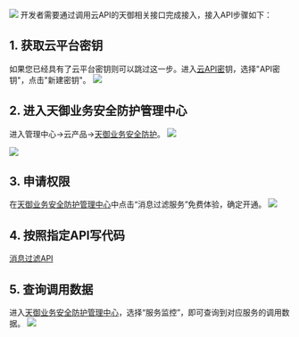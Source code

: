 ![](http://imgcache.tcecqpoc.fsphere.cn/image/mc.qcloudimg.com/static/img/3469fbbb6107997a0ed38ab6ef2764cb/image.png)
开发者需要通过调用云API的天御相关接口完成接入，接入API步骤如下：

## 1. 获取云平台密钥
如果您已经具有了云平台密钥则可以跳过这一步。进入[云API密](http://console.tce.fsphere.cn/capi)钥，选择"API密钥"，点击"新建密钥"。
![](http://imgcache.tcecqpoc.fsphere.cn/image/mc.qcloudimg.com/static/img/fd83fe8c74b72782340dd0f765c72b0d/image.png)

## 2. 进入天御业务安全防护管理中心
进入管理中心->云产品->[天御业务安全防护](http://console.tce.fsphere.cn/tianyu/overview)。
![](http://imgcache.tcecqpoc.fsphere.cn/image/mc.qcloudimg.com/static/img/c27f47c4d334cee1fb94d8d8da3c62f0/image.png)

![](http://imgcache.tcecqpoc.fsphere.cn/image/mc.qcloudimg.com/static/img/a3621dad678296cece106b38e9909df8/image.png)

## 3. 申请权限
在[天御业务安全防护管理中心](http://console.tce.fsphere.cn/tianyu/overview)中点击“消息过滤服务”免费体验，确定开通。
![](http://imgcache.tcecqpoc.fsphere.cn/image/mc.qcloudimg.com/static/img/073600e2a76bb67dc693be474276f076/image.png)

## 4. 按照指定API写代码
[消息过滤API](/doc/product/295/6603)

## 5. 查询调用数据
进入[天御业务安全防护管理中心](http://console.tce.fsphere.cn/tianyu/service/UgcAntiSpam)，选择“服务监控”，即可查询到对应服务的调用数据。
![](http://imgcache.tcecqpoc.fsphere.cn/image/mc.qcloudimg.com/static/img/1556f42a664df233a45f0caae194bb0c/image.png)